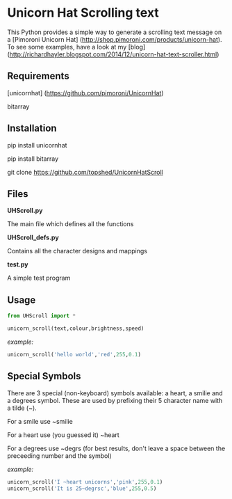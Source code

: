 Unicorn Hat Scrolling text
==========================

This Python provides a simple way to generate a scrolling text message on a [Pimoroni Unicorn Hat] (http://shop.pimoroni.com/products/unicorn-hat). To see some examples, have a look at my [blog] (http://richardhayler.blogspot.com/2014/12/unicorn-hat-text-scroller.html)

Requirements
------------

[unicornhat] (https://github.com/pimoroni/UnicornHat)

bitarray

Installation
------------

pip install unicornhat

pip install bitarray

git clone https://github.com/topshed/UnicornHatScroll

Files
-----

**UHScroll.py**

The main file which defines all the functions 

**UHScroll_defs.py**

Contains all the character designs and mappings

**test.py**

A simple test program 

Usage
-----

```python
from UHScroll import *

unicorn_scroll(text,colour,brightness,speed)
```

*example:*
 
```python
unicorn_scroll('hello world','red',255,0.1)
```
Special Symbols
---------------

There are 3 special (non-keyboard) symbols available: a heart, a smilie and a degrees symbol.
These are used by prefixing their 5 character name with a tilde (~).

For a smile use ~smilie

For a heart use (you guessed it) ~heart

For a degrees use ~degrs (for best results, don't leave a space between the preceeding number and the symbol)

*example:*

```python
unicorn_scroll('I ~heart unicorns','pink',255,0.1)
unicorn_scroll('It is 25~degrsc','blue',255,0.5)